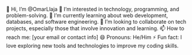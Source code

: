 👋 Hi, I’m @OmarLlaja
👀 I’m interested in technology, programming, and problem-solving.
🌱 I’m currently learning about web development, databases, and software engineering.
💞️ I’m looking to collaborate on tech projects, especially those that involve innovation and learning.
📫 How to reach me: [your email or contact info]
😄 Pronouns: He/Him
⚡ Fun fact: I love exploring new tools and technologies to improve my coding skills.
